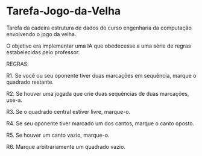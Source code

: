# Tarefa-Jogo-da-Velha
Tarefa da cadeira estrutura de dados do curso engenharia da computação envolvendo o jogo da velha.

O objetivo era implementar uma IA que obedecesse a uma série de regras estabelecidas pelo professor.

REGRAS:

R1. Se você ou seu oponente tiver duas marcações em sequência, marque o 
quadrado restante. 

R2. Se houver uma jogada que crie duas sequências de duas marcações, 
use-a. 

R3. Se o quadrado central estiver livre, marque-o.

R4. Se seu oponente tiver marcado um dos cantos, marque o canto oposto. 

R5. Se houver um canto vazio, marque-o. 

R6. Marque arbitrariamente um quadrado vazio. 
